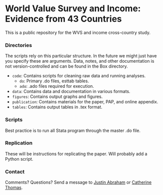 # World Value Survey and Income: Evidence from 43 Countries

This is a public repository for the WVS and income cross-country study.

### Directories

The scripts rely on this particular structure. In the future we might just have you specify these are arguments. Data, notes, and other documentation is not version-controlled and can be found in the Box directory.

+ `code`: Contains scripts for cleaning raw data and running analyses.
	- `do`: Primary .do files, esttab tables.
	- `ado`: .ado files required for execution.
+ `data`: Contains data and documentation in various formats.
+ `figures`: Contains output graphs and figures.
+ `publication`: Contains materials for the paper, PAP, and online appendix.
+ `tables`: Contains output tables in .tex format.

### Scripts

Best practice is to run all Stata program through the master .do file.

### Replication

These will be instructions for replicating the paper. Will probably add a Python script.

### Contact

Comments? Questions? Send a message to [Justin Abraham](justin.abraham@busaracenter.com "justin.abraham@busaracenter.com") or [Catherine Thomas](catherine.thomas@busaracenter.com "catherine.thomas@busaracenter.com").
